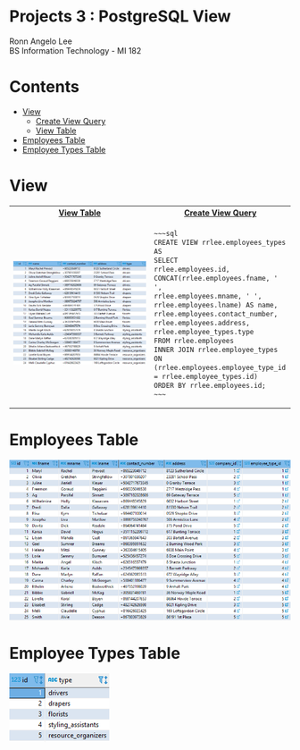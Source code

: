 # Projects 3 : PostgreSQL View

Ronn Angelo Lee  
BS Information Technology - MI 182  

# Contents

- [View](#view)
    - [Create View Query](#create-view-query)
    - [View Table](#view-table)
- [Employees Table](#employees-table)
- [Employee Types Table](#employee-types-table)

<h1 id="view">View</h1>
    <table>
        <tr width="100%">
            <th width="50%"><a href="screenshots/view-table.png" target="_blank">View Table</a></th>
            <th width="50%"><a href="view.sql" target="_blank">Create View Query</a></th>
        </tr>
        <tr idth="100%">
            <td width="50%"><img src="screenshots/view-table.png" alt="View Table" /></td>
            <td width="50%">

    ~~~sql
    CREATE VIEW rrlee.employees_types AS
    SELECT
    rrlee.employees.id,
    CONCAT(rrlee.employees.fname, ' ',
    rrlee.employees.mname, ' ', rrlee.employees.lname) AS name,
    rrlee.employees.contact_number,
    rrlee.employees.address,
    rrlee.employee_types.type
    FROM rrlee.employees
    INNER JOIN rrlee.employee_types ON
    (rrlee.employees.employee_type_id = rrlee.employee_types.id)
    ORDER BY rrlee.employees.id;
    ~~~
</tr>
</table>

<h1 id="employees-table">Employees Table</h1>
<img src="screenshots/employees-table.png" alt="Employees Table" />

<h1 id="employee-types-table">Employee Types Table</h1>
<img src="screenshots/employee-types-table.png" alt="Employee Types Table" />